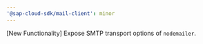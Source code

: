 ```yaml
---
'@sap-cloud-sdk/mail-client': minor
---
```


[New Functionality] Expose SMTP transport options of `nodemailer`.
